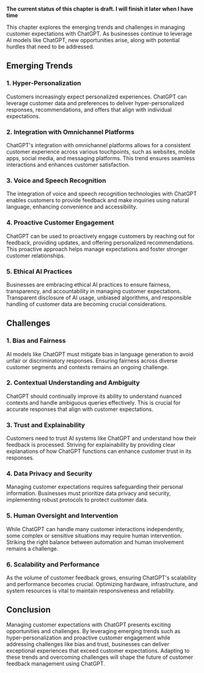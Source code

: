 **The current status of this chapter is draft. I will finish it later when I have time**

This chapter explores the emerging trends and challenges in managing customer expectations with ChatGPT. As businesses continue to leverage AI models like ChatGPT, new opportunities arise, along with potential hurdles that need to be addressed.

Emerging Trends
---------------

### 1. Hyper-Personalization

Customers increasingly expect personalized experiences. ChatGPT can leverage customer data and preferences to deliver hyper-personalized responses, recommendations, and offers that align with individual expectations.

### 2. Integration with Omnichannel Platforms

ChatGPT's integration with omnichannel platforms allows for a consistent customer experience across various touchpoints, such as websites, mobile apps, social media, and messaging platforms. This trend ensures seamless interactions and enhances customer satisfaction.

### 3. Voice and Speech Recognition

The integration of voice and speech recognition technologies with ChatGPT enables customers to provide feedback and make inquiries using natural language, enhancing convenience and accessibility.

### 4. Proactive Customer Engagement

ChatGPT can be used to proactively engage customers by reaching out for feedback, providing updates, and offering personalized recommendations. This proactive approach helps manage expectations and foster stronger customer relationships.

### 5. Ethical AI Practices

Businesses are embracing ethical AI practices to ensure fairness, transparency, and accountability in managing customer expectations. Transparent disclosure of AI usage, unbiased algorithms, and responsible handling of customer data are becoming crucial considerations.

Challenges
----------

### 1. Bias and Fairness

AI models like ChatGPT must mitigate bias in language generation to avoid unfair or discriminatory responses. Ensuring fairness across diverse customer segments and contexts remains an ongoing challenge.

### 2. Contextual Understanding and Ambiguity

ChatGPT should continually improve its ability to understand nuanced contexts and handle ambiguous queries effectively. This is crucial for accurate responses that align with customer expectations.

### 3. Trust and Explainability

Customers need to trust AI systems like ChatGPT and understand how their feedback is processed. Striving for explainability by providing clear explanations of how ChatGPT functions can enhance customer trust in its responses.

### 4. Data Privacy and Security

Managing customer expectations requires safeguarding their personal information. Businesses must prioritize data privacy and security, implementing robust protocols to protect customer data.

### 5. Human Oversight and Intervention

While ChatGPT can handle many customer interactions independently, some complex or sensitive situations may require human intervention. Striking the right balance between automation and human involvement remains a challenge.

### 6. Scalability and Performance

As the volume of customer feedback grows, ensuring ChatGPT's scalability and performance becomes crucial. Optimizing hardware, infrastructure, and system resources is vital to maintain responsiveness and reliability.

Conclusion
----------

Managing customer expectations with ChatGPT presents exciting opportunities and challenges. By leveraging emerging trends such as hyper-personalization and proactive customer engagement while addressing challenges like bias and trust, businesses can deliver exceptional experiences that exceed customer expectations. Adapting to these trends and overcoming challenges will shape the future of customer feedback management using ChatGPT.
